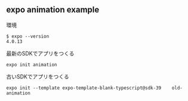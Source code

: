 ## expo animation example

環境

```
$ expo --version
4.0.13
```

最新のSDKでアプリをつくる
```
expo init animation
```


古いSDKでアプリをつくる

```
expo init --template expo-template-blank-typescript@sdk-39    old-animation
```